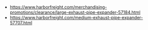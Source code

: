- https://www.harborfreight.com/merchandising-promotions/clearance/large-exhaust-pipe-expander-57184.html
- https://www.harborfreight.com/medium-exhaust-pipe-expander-57707.html
